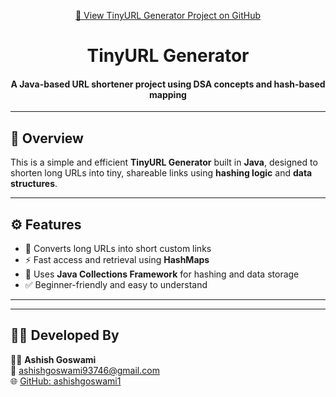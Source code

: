 <p align="center">
  <a href="https://github.com/ashishgoswami07/TinyUrl-Generator-Project">
    🔗 View TinyURL Generator Project on GitHub
  </a>
</p>

<h1 align="center"> TinyURL Generator</h1>
<h4 align="center">A Java-based URL shortener project using DSA concepts and hash-based mapping</h4>

---

## 🧠 Overview

This is a simple and efficient **TinyURL Generator** built in **Java**, designed to shorten long URLs into tiny, shareable links using **hashing logic** and **data structures**.

---

## ⚙️ Features

- 🔗 Converts long URLs into short custom links  
- ⚡ Fast access and retrieval using **HashMaps**  
- 🧠 Uses **Java Collections Framework** for hashing and data storage  
- ✅ Beginner-friendly and easy to understand  

---

---

## 🙋‍♂️ Developed By  
👨‍💻 **Ashish Goswami**  
📧 [ashishgoswami93746@gmail.com](mailto:ashishgoswami93746@gmail.com)  
🌐 [GitHub: ashishgoswami1](https://github.com/ashishgoswami1)  


